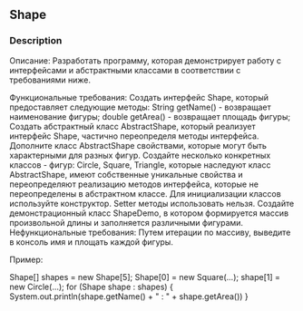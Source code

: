 ## Shape
### Description
Описание:
Разработать программу, которая демонстрирует работу с интерфейсами и абстрактными классами в соответствии
 с требованиями ниже.

Функциональные требования:
Создать интерфейс Shape, который предоставляет следующие методы:
String getName() - возвращает наименование фигуры;
double getArea() - возвращает площадь фигуры;
Создать абстрактный класс AbstractShape, который реализует интерфейс Shape, частично переопределя методы
 интерфейса. Дополните класс AbstractShape свойствами, которые могут быть характерными для разных фигур.
Создайте несколько конкретных классов - фигур: Circle, Square, Triangle, которые наследуют класс
AbstractShape, имеют собственные уникальные свойства и переопределяют реализацию методов интерфейса,
которые не переопределены в абстрактном классе. Для инициализации классов используйте конструктор. Setter
методы использовать нельзя.
Создайте демонстрационный класс ShapeDemo, в котором формируется массив произвольной длины и заполняется
различными фигурами.
Нефункциональные требования:
Путем итерации по массиву, выведите в консоль имя и площать каждой фигуры.

Пример:

Shape[] shapes = new Shape[5];
Shape[0] = new Square(...);
shape[1] = new Circle(...);
for (Shape shape : shapes) {
  System.out.println(shape.getName() + " : " + shape.getArea())
}